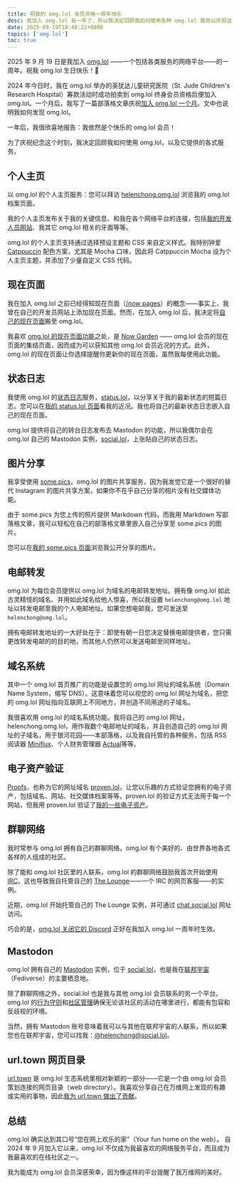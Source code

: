```yaml
---
title: 祝我的 omg.lol 会员资格一周年快乐
desc: 我加入 omg.lol 有一年了，所以我决定回顾我如何使用各种 omg.lol 服务以庆祝这个时刻。
date: 2025-09-19T18:48:22+0800
topics: ['omg.lol']
toc: true
---
```

2025 年 9 月 19 日是我加入 [omg.lol](https://home.omg.lol/) ——一个包括各类服务的网络平台——的一周年。祝我 omg.lol 生日快乐！🥳

2024 年今日时，我在 omg.lol 举办的圣犹达儿童研究医院（St. Jude Children's Research Hospital）筹款活动时成功拍卖到 omg.lol 终身会员资格后便加入 omg.lol。一个月后，我写了一篇部落格文章庆祝[加入 omg.lol 一个月](2024-10-19-omg-lol-membership-one-month-anniversary.md)。文中也说明我如何发现 omg.lol。

一年后，我很欣喜地报告：我依然是个快乐的 omg.lol 会员！

为了庆祝纪念这个时刻，我决定回顾我如何使用 omg.lol，以及它提供的各式服务。

## 个人主页

以 omg.lol 的个人主页服务：您可以拜访 [helenchong.omg.lol](https://helenchong.omg.lol/) 浏览我的 omg.lol 档案页面。

我的个人主页发布关于我的关键信息、和我在各个网络平台的连接，包括[我的开发人员网站](https://helenchong.dev/)、我其它 omg.lol 相关的牙面等等。

omg.lol 的个人主页支持通过选择预设主题和 CSS 来自定义样式。我特别钟爱 [Catppuccin](https://catppuccin.com/) 配色方案，尤其是 Mocha 口味，因此将 Catppuccin Mocha 设为个人主页主题，并添加了少量自定义 CSS 代码。

## 现在页面

我在加入 omg.lol 之前已经得知现在页面（[/now pages](https://nownownow.com/)）的概念——事实上，我曾在自己的开发员网站上添加现在页面。然而，在加入 omg.lol 后，我决定将[自己的现在页面](https://helenchong.omg.lol/now)搬至 omg.lol。

我喜欢 [omg.lol 的现在页面功能](https://home.omg.lol/info/now)之处，是 [Now Garden](https://now.garden/) —— omg.lol 会员的现在页面的集结页面，因而成为可以获知其他 omg.lol 会员近况的方式。此外，omg.lol 的现在页面让你选择提醒你更新你的现在页面，虽然我每使用此功能。

## 状态日志

我使用 omg.lol 的[状态日志](https://home.omg.lol/info/statuslog)服务，[status.lol](https://status.lol/)，以分享关于我的最新状态的短篇日志。您可以在[我的 status.lol 页面](https://helenchong.status.lol/)看我的近况。我也将自己的最新状态日志嵌入自己的现在页面。

omg.lol 提供将自己的转台日志发布去 Mastodon 的功能，所以我偶尔会在 omg.lol 自己的 Mastodon 实例，[social.lol](https://social.lol/)，上张贴自己的状态日志。

## 图片分享

我享受使用 [some.pics](https://some.pics/)，omg.lol 的图片共享服务，因为我发觉它是一个很好的替代 Instagram 的图片共享方案，如果你不在乎自己分享的相片没有社交媒体功能。

由于 some.pics 为您上传的照片提供 Markdown 代码，而我用 Markdown 写部落格文章，我可以轻松在自己的部落格文章里嵌入自己分享至 some.pics 的图片。

您可以在[我的 some.pics 页面](https://helenchong.some.pics/)浏览我公开分享的图片。

## 电邮转发

omg.lol 为每位会员提供以 omg.lol 为域名的电邮转发地址。拥有像 omg.lol 如此古灵精怪的域名、并用如此域名给他人惊喜，所以我设置 `helenchong@omg.lol` 地址以转发电邮至我的个人电邮地址。如果您想电邮我，您可发送至 `helenchong@omg.lol`。

拥有电邮转发地址的一大好处在于：即使有朝一日您决定替换电邮提供者，您只需更改转发电邮的的目的地，而其他人仍然可以发送电邮至同样地址。

## 域名系统

其中一个 omg.lol 首页推广的功能是设置您的 omg.lol 网址的域名系统（Domain Name System，缩写 DNS）。这意味着您可以视您的 omg.lol 网址为域名，把您的 omg.lol 网址指向互联网上不同地方，并创造不同用途的子域名。

我很喜欢用 omg.lol 的域名系统功能。我将自己的 omg.lol 网址，helenchong.omg.lol，用作我数个电邮地址的域名，并且创造自己的 omg.lol 网址的子域名，用于银河花园——本部落格，以及我自托管的各种服务，包括 RSS 阅读器 [Miniflux](https://miniflux.app/)、个人财务管理器 [Actual](https://actualbudget.org/)等等。

## 电子资产验证

[Proofs](https://home.omg.lol/info/proofs)，也称为它的网址域名 [proven.lol](https://proven.lol/)，让您以乐趣的方式验证您拥有的电子资产，包括域名、网站、社交媒体档案等等。proven.lol 的验证方式无法用于每一个网站，但我用 proven.lol 验证了[我的一些电子资产](https://helenchong.proven.lol/)。

## 群聊网络

我时常参与 omg.lol 拥有自己的群聊网络。omg.lol 有个美好的、由世界各地各式各样的人组成的社区。

除了能和 omg.lol 社区里的人联系，omg.lol 的群聊网络鼓励我首次开始使用 [IRC](https://zh.wikipedia.org/wiki/IRC)。这也导致我自托管自己的  [The Lounge](https://thelounge.chat/)——一个 IRC 的网页客服——的实例。

近期，omg.lol 开始托管自己的 The Lounge 实例，并可通过 [chat.social.lol](https://chat.social.lol/) 网址访问。

巧合的是，[omg.lol 关闭它的 Discord](https://omglol.news/2025/09/18/disconnecting-from-discord) 正好在我加入 omg.lol 一周年时生效。

## Mastodon

omg.lol 拥有自己的 [Mastodon](https://zh.wikipedia.org/wiki/Mastodon) 实例，位于  [social.lol](https://social.lol/)，也是我在[联邦宇宙](https://zh.wikipedia.org/wiki/%E8%81%94%E9%82%A6%E5%AE%87%E5%AE%99)（Fediverse）的主要栖息地。

除了群聊网络之外，social.lol 也是我与其他 omg.lol 会员联系的另一个平台。omg.lol 的[行为守则](https://home.omg.lol/info/code-of-conduct)和[社区管理](https://home.omg.lol/info/moderation)确保无论该社区的活动在哪里进行，都能有包容和反歧视的环境。

当然，拥有 Mastodon 账号意味着我可以与其他在联邦宇宙的人联系，所以如果您也在联邦宇宙，您可以找我：[@helenchong@social.lol](https://social.lol/@helenchong)。

## url.town 网页目录

[url.town](https://url.town/) 是 omg.lol 生态系统里相对新颖的一部分——它是一个由 omg.lol 会员策划连接的网页目录（web directory）。我喜欢分享自己在万维网上发现的有趣或实用的事物，因此[我为 url.town 做出了贡献](https://url.town/@helenchong)。

## 总结

omg.lol 确实达到其口号“您在网上欢乐的家”（Your fun home on the web）。 自 2024 年 9 月加入它以来，omg.lol 不仅成为我最喜欢的网络服务平台，而且成为我最喜欢的在线社区之一。

我为能成为 omg.lol 会员深感荣幸，因为像这样的平台提醒了我万维网的美好。
